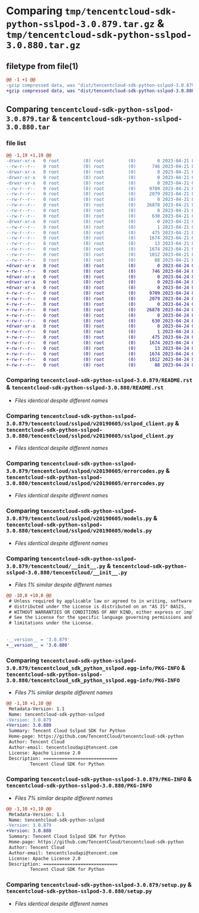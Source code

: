 # Comparing `tmp/tencentcloud-sdk-python-sslpod-3.0.879.tar.gz` & `tmp/tencentcloud-sdk-python-sslpod-3.0.880.tar.gz`

## filetype from file(1)

```diff
@@ -1 +1 @@
-gzip compressed data, was "dist/tencentcloud-sdk-python-sslpod-3.0.879.tar", last modified: Fri Apr 21 01:00:05 2023, max compression
+gzip compressed data, was "dist/tencentcloud-sdk-python-sslpod-3.0.880.tar", last modified: Mon Apr 24 03:28:22 2023, max compression
```

## Comparing `tencentcloud-sdk-python-sslpod-3.0.879.tar` & `tencentcloud-sdk-python-sslpod-3.0.880.tar`

### file list

```diff
@@ -1,19 +1,19 @@
-drwxr-xr-x   0 root         (0) root         (0)        0 2023-04-21 01:00:05.000000 tencentcloud-sdk-python-sslpod-3.0.879/
--rw-r--r--   0 root         (0) root         (0)      746 2023-04-21 01:00:05.000000 tencentcloud-sdk-python-sslpod-3.0.879/README.rst
-drwxr-xr-x   0 root         (0) root         (0)        0 2023-04-21 01:00:05.000000 tencentcloud-sdk-python-sslpod-3.0.879/tencentcloud/
-drwxr-xr-x   0 root         (0) root         (0)        0 2023-04-21 01:00:05.000000 tencentcloud-sdk-python-sslpod-3.0.879/tencentcloud/sslpod/
-drwxr-xr-x   0 root         (0) root         (0)        0 2023-04-21 01:00:05.000000 tencentcloud-sdk-python-sslpod-3.0.879/tencentcloud/sslpod/v20190605/
--rw-r--r--   0 root         (0) root         (0)     9709 2023-04-21 01:00:05.000000 tencentcloud-sdk-python-sslpod-3.0.879/tencentcloud/sslpod/v20190605/sslpod_client.py
--rw-r--r--   0 root         (0) root         (0)     2079 2023-04-21 01:00:05.000000 tencentcloud-sdk-python-sslpod-3.0.879/tencentcloud/sslpod/v20190605/errorcodes.py
--rw-r--r--   0 root         (0) root         (0)        0 2023-04-21 01:00:05.000000 tencentcloud-sdk-python-sslpod-3.0.879/tencentcloud/sslpod/v20190605/__init__.py
--rw-r--r--   0 root         (0) root         (0)    26878 2023-04-21 01:00:05.000000 tencentcloud-sdk-python-sslpod-3.0.879/tencentcloud/sslpod/v20190605/models.py
--rw-r--r--   0 root         (0) root         (0)        0 2023-04-21 01:00:05.000000 tencentcloud-sdk-python-sslpod-3.0.879/tencentcloud/sslpod/__init__.py
--rw-r--r--   0 root         (0) root         (0)      630 2023-04-21 01:00:05.000000 tencentcloud-sdk-python-sslpod-3.0.879/tencentcloud/__init__.py
-drwxr-xr-x   0 root         (0) root         (0)        0 2023-04-21 01:00:05.000000 tencentcloud-sdk-python-sslpod-3.0.879/tencentcloud_sdk_python_sslpod.egg-info/
--rw-r--r--   0 root         (0) root         (0)        1 2023-04-21 01:00:05.000000 tencentcloud-sdk-python-sslpod-3.0.879/tencentcloud_sdk_python_sslpod.egg-info/dependency_links.txt
--rw-r--r--   0 root         (0) root         (0)      475 2023-04-21 01:00:05.000000 tencentcloud-sdk-python-sslpod-3.0.879/tencentcloud_sdk_python_sslpod.egg-info/SOURCES.txt
--rw-r--r--   0 root         (0) root         (0)     1674 2023-04-21 01:00:05.000000 tencentcloud-sdk-python-sslpod-3.0.879/tencentcloud_sdk_python_sslpod.egg-info/PKG-INFO
--rw-r--r--   0 root         (0) root         (0)       13 2023-04-21 01:00:05.000000 tencentcloud-sdk-python-sslpod-3.0.879/tencentcloud_sdk_python_sslpod.egg-info/top_level.txt
--rw-r--r--   0 root         (0) root         (0)     1674 2023-04-21 01:00:05.000000 tencentcloud-sdk-python-sslpod-3.0.879/PKG-INFO
--rw-r--r--   0 root         (0) root         (0)     1012 2023-04-21 01:00:05.000000 tencentcloud-sdk-python-sslpod-3.0.879/setup.py
--rw-r--r--   0 root         (0) root         (0)       88 2023-04-21 01:00:05.000000 tencentcloud-sdk-python-sslpod-3.0.879/setup.cfg
+drwxr-xr-x   0 root         (0) root         (0)        0 2023-04-24 03:28:22.000000 tencentcloud-sdk-python-sslpod-3.0.880/
+-rw-r--r--   0 root         (0) root         (0)      746 2023-04-24 03:28:22.000000 tencentcloud-sdk-python-sslpod-3.0.880/README.rst
+drwxr-xr-x   0 root         (0) root         (0)        0 2023-04-24 03:28:22.000000 tencentcloud-sdk-python-sslpod-3.0.880/tencentcloud/
+drwxr-xr-x   0 root         (0) root         (0)        0 2023-04-24 03:28:22.000000 tencentcloud-sdk-python-sslpod-3.0.880/tencentcloud/sslpod/
+drwxr-xr-x   0 root         (0) root         (0)        0 2023-04-24 03:28:22.000000 tencentcloud-sdk-python-sslpod-3.0.880/tencentcloud/sslpod/v20190605/
+-rw-r--r--   0 root         (0) root         (0)     9709 2023-04-24 03:28:22.000000 tencentcloud-sdk-python-sslpod-3.0.880/tencentcloud/sslpod/v20190605/sslpod_client.py
+-rw-r--r--   0 root         (0) root         (0)     2079 2023-04-24 03:28:22.000000 tencentcloud-sdk-python-sslpod-3.0.880/tencentcloud/sslpod/v20190605/errorcodes.py
+-rw-r--r--   0 root         (0) root         (0)        0 2023-04-24 03:28:22.000000 tencentcloud-sdk-python-sslpod-3.0.880/tencentcloud/sslpod/v20190605/__init__.py
+-rw-r--r--   0 root         (0) root         (0)    26878 2023-04-24 03:28:22.000000 tencentcloud-sdk-python-sslpod-3.0.880/tencentcloud/sslpod/v20190605/models.py
+-rw-r--r--   0 root         (0) root         (0)        0 2023-04-24 03:28:22.000000 tencentcloud-sdk-python-sslpod-3.0.880/tencentcloud/sslpod/__init__.py
+-rw-r--r--   0 root         (0) root         (0)      630 2023-04-24 03:28:22.000000 tencentcloud-sdk-python-sslpod-3.0.880/tencentcloud/__init__.py
+drwxr-xr-x   0 root         (0) root         (0)        0 2023-04-24 03:28:22.000000 tencentcloud-sdk-python-sslpod-3.0.880/tencentcloud_sdk_python_sslpod.egg-info/
+-rw-r--r--   0 root         (0) root         (0)        1 2023-04-24 03:28:22.000000 tencentcloud-sdk-python-sslpod-3.0.880/tencentcloud_sdk_python_sslpod.egg-info/dependency_links.txt
+-rw-r--r--   0 root         (0) root         (0)      475 2023-04-24 03:28:22.000000 tencentcloud-sdk-python-sslpod-3.0.880/tencentcloud_sdk_python_sslpod.egg-info/SOURCES.txt
+-rw-r--r--   0 root         (0) root         (0)     1674 2023-04-24 03:28:22.000000 tencentcloud-sdk-python-sslpod-3.0.880/tencentcloud_sdk_python_sslpod.egg-info/PKG-INFO
+-rw-r--r--   0 root         (0) root         (0)       13 2023-04-24 03:28:22.000000 tencentcloud-sdk-python-sslpod-3.0.880/tencentcloud_sdk_python_sslpod.egg-info/top_level.txt
+-rw-r--r--   0 root         (0) root         (0)     1674 2023-04-24 03:28:22.000000 tencentcloud-sdk-python-sslpod-3.0.880/PKG-INFO
+-rw-r--r--   0 root         (0) root         (0)     1012 2023-04-24 03:28:22.000000 tencentcloud-sdk-python-sslpod-3.0.880/setup.py
+-rw-r--r--   0 root         (0) root         (0)       88 2023-04-24 03:28:22.000000 tencentcloud-sdk-python-sslpod-3.0.880/setup.cfg
```

### Comparing `tencentcloud-sdk-python-sslpod-3.0.879/README.rst` & `tencentcloud-sdk-python-sslpod-3.0.880/README.rst`

 * *Files identical despite different names*

### Comparing `tencentcloud-sdk-python-sslpod-3.0.879/tencentcloud/sslpod/v20190605/sslpod_client.py` & `tencentcloud-sdk-python-sslpod-3.0.880/tencentcloud/sslpod/v20190605/sslpod_client.py`

 * *Files identical despite different names*

### Comparing `tencentcloud-sdk-python-sslpod-3.0.879/tencentcloud/sslpod/v20190605/errorcodes.py` & `tencentcloud-sdk-python-sslpod-3.0.880/tencentcloud/sslpod/v20190605/errorcodes.py`

 * *Files identical despite different names*

### Comparing `tencentcloud-sdk-python-sslpod-3.0.879/tencentcloud/sslpod/v20190605/models.py` & `tencentcloud-sdk-python-sslpod-3.0.880/tencentcloud/sslpod/v20190605/models.py`

 * *Files identical despite different names*

### Comparing `tencentcloud-sdk-python-sslpod-3.0.879/tencentcloud/__init__.py` & `tencentcloud-sdk-python-sslpod-3.0.880/tencentcloud/__init__.py`

 * *Files 1% similar despite different names*

```diff
@@ -10,8 +10,8 @@
 # Unless required by applicable law or agreed to in writing, software
 # distributed under the License is distributed on an "AS IS" BASIS,
 # WITHOUT WARRANTIES OR CONDITIONS OF ANY KIND, either express or implied.
 # See the License for the specific language governing permissions and
 # limitations under the License.
 
 
-__version__ = '3.0.879'
+__version__ = '3.0.880'
```

### Comparing `tencentcloud-sdk-python-sslpod-3.0.879/tencentcloud_sdk_python_sslpod.egg-info/PKG-INFO` & `tencentcloud-sdk-python-sslpod-3.0.880/tencentcloud_sdk_python_sslpod.egg-info/PKG-INFO`

 * *Files 7% similar despite different names*

```diff
@@ -1,10 +1,10 @@
 Metadata-Version: 1.1
 Name: tencentcloud-sdk-python-sslpod
-Version: 3.0.879
+Version: 3.0.880
 Summary: Tencent Cloud Sslpod SDK for Python
 Home-page: https://github.com/TencentCloud/tencentcloud-sdk-python
 Author: Tencent Cloud
 Author-email: tencentcloudapi@tencent.com
 License: Apache License 2.0
 Description: ============================
         Tencent Cloud SDK for Python
```

### Comparing `tencentcloud-sdk-python-sslpod-3.0.879/PKG-INFO` & `tencentcloud-sdk-python-sslpod-3.0.880/PKG-INFO`

 * *Files 7% similar despite different names*

```diff
@@ -1,10 +1,10 @@
 Metadata-Version: 1.1
 Name: tencentcloud-sdk-python-sslpod
-Version: 3.0.879
+Version: 3.0.880
 Summary: Tencent Cloud Sslpod SDK for Python
 Home-page: https://github.com/TencentCloud/tencentcloud-sdk-python
 Author: Tencent Cloud
 Author-email: tencentcloudapi@tencent.com
 License: Apache License 2.0
 Description: ============================
         Tencent Cloud SDK for Python
```

### Comparing `tencentcloud-sdk-python-sslpod-3.0.879/setup.py` & `tencentcloud-sdk-python-sslpod-3.0.880/setup.py`

 * *Files identical despite different names*

